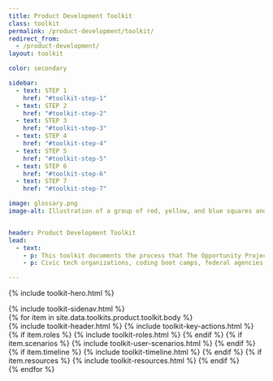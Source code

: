```yaml
---
title: Product Development Toolkit
class: toolkit
permalink: /product-development/toolkit/
redirect_from:
  - /product-development/
layout: toolkit

color: secondary

sidebar:
  - text: STEP 1
    href: "#toolkit-step-1"
  - text: STEP 2
    href: "#toolkit-step-2"
  - text: STEP 3
    href: "#toolkit-step-3"
  - text: STEP 4
    href: "#toolkit-step-4"
  - text: STEP 5
    href: "#toolkit-step-5"
  - text: STEP 6
    href: "#toolkit-step-6"
  - text: STEP 7
    href: "#toolkit-step-7"    

image: glossary.png
image-alt: Illustration of a group of red, yellow, and blue squares and rectangles


header: Product Development Toolkit
lead:
  - text:
    - p: This toolkit documents the process that The Opportunity Project team at the U.S. Census Bureau and other federal agencies have used to facilitate collaborative, user-centered technology development sprints. Anyone interested in transforming federal data into digital tools for the American people can adopt this process, adapt it for your own sprint, and share your feedback to help improve it.
    - p: Civic tech organizations, coding boot camps, federal agencies, and more have adopted The Opportunity Project process. We hope that teachers, community organizations, and state, local, and other government leaders will use it and share feedback to help improve it.

---
```


{% include toolkit-hero.html %}
<section class="grid-container display-inline-block padding-top-8 grid-col-12">
  <div class="grid-row">
    <div class="desktop:grid-col-4">
      {% include toolkit-sidenav.html %}
    </div>
    <div
      class="desktop:grid-col-7 desktop:margin-left-7 grid-col-12 display-inline-block"
    >
      {% for item in site.data.toolkits.product.toolkit.body %}
        <div class="toolkit-section margin-top-10">
          {% include toolkit-header.html %}
          {% include toolkit-key-actions.html %}
          {% if item.roles %}
            {% include toolkit-roles.html %}
          {% endif %}
          {% if item.scenarios %}
            {% include toolkit-user-scenarios.html %}
          {% endif %}
          {% if item.timeline %}
            {% include toolkit-timeline.html %}
          {% endif %}
          {% if item.resources %}
            {% include toolkit-resources.html %}
          {% endif %}
          <div class="toolkit-colored-div height-4 bg-{{page.color}} margin-bottom-neg-2">
          </div>
        </div>
      {% endfor %}
      </div>
    </div>
  </section>
